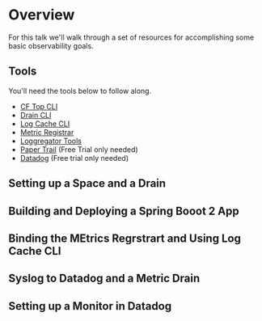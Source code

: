 # Overview
For this talk we'll walk through a set of resources
for accomplishing some basic observability goals. 

## Tools
You'll need the tools below to follow along. 

* [CF Top CLI](https://github.com/ECSTeam/cloudfoundry-top-plugin)
* [Drain CLI](https://github.com/cloudfoundry/cf-drain-cli)
* [Log Cache CLI](https://github.com/cloudfoundry/log-cache-cli)
* [Metric Registrar](https://github.com/pivotal-cf/metric-registrar-cli)
* [Loggregator Tools](https://github.com/cloudfoundry-incubator/loggregator-tools)
* [Paper Trail](https://papertrailapp.com/) (Free Trial only needed)
* [Datadog](https://www.datadoghq.com/) (Free trial only needed)

## Setting up a Space and a Drain

## Building and Deploying a Spring Booot 2 App

## Binding the MEtrics Regrstrart and Using Log Cache CLI

## Syslog to Datadog and a Metric Drain

## Setting up a Monitor in Datadog
